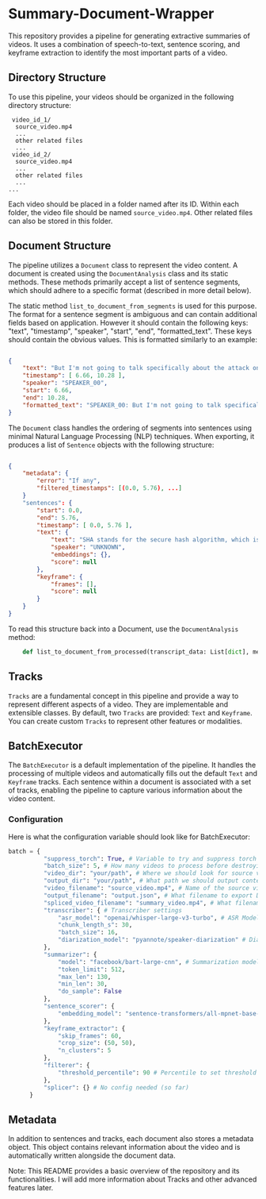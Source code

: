 # Summary-Document-Wrapper

This repository provides a pipeline for generating extractive summaries of videos. It uses a combination of speech-to-text, sentence scoring, and keyframe extraction to identify the most important parts of a video.


## Directory Structure

To use this pipeline, your videos should be organized in the following directory structure:

```
 video_id_1/
  source_video.mp4
  ...
  other related files
  ...
 video_id_2/
  source_video.mp4
  ...
  other related files
  ...
...
```

Each video should be placed in a folder named after its ID. Within each folder, the video file should be named `source_video.mp4`. Other related files can also be stored in this folder.

## Document Structure

The pipeline utilizes a `Document` class to represent the video content. A document is created using the `DocumentAnalysis` class and its static methods. These methods primarily accept a list of sentence segments, which should adhere to a specific format (described in more detail below).

The static method `list_to_document_from_segments` is used for this purpose. The format for a sentence segment is ambiguous and can contain additional fields based on application. However it should contain the following keys: "text", "timestamp", "speaker", "start", "end", "formatted_text". These keys should contain the obvious values. This is formatted similarly to an example:

```json 

{ 
    "text": "But I'm not going to talk specifically about the attack on SHA today", 
    "timestamp": [ 6.66, 10.28 ], 
    "speaker": "SPEAKER_00", 
    "start": 6.66, 
    "end": 10.28, 
    "formatted_text": "SPEAKER_00: But I'm not going to talk specifically about the attack on SHA today" 
}
```

The `Document` class handles the ordering of segments into sentences using minimal Natural Language Processing (NLP) techniques. When exporting, it produces a list of `Sentence` objects with the following structure:

```json 

{
    "metadata": {
        "error": "If any",
        "filtered_timestamps": [(0.0, 5.76), ...]
    }
    "sentences": { 
        "start": 0.0, 
        "end": 5.76, 
        "timestamp": [ 0.0, 5.76 ], 
        "text": { 
            "text": "SHA stands for the secure hash algorithm, which is interesting given that they've just kind of been broken", 
            "speaker": "UNKNOWN", 
            "embeddings": {}, 
            "score": null 
        }, 
        "keyframe": { 
            "frames": [], 
            "score": null 
        } 
    }
}
```

To read this structure back into a Document, use the `DocumentAnalysis` method: 
```python
    def list_to_document_from_processed(transcript_data: List[dict], metadata: Dict[str, Any]=None) -> Document:
```

## Tracks

`Tracks` are a fundamental concept in this pipeline and provide a way to represent different aspects of a video. They are implementable and extensible classes. By default, two `Tracks` are provided: `Text` and `Keyframe`. You can create custom `Tracks` to represent other features or modalities.

## BatchExecutor

The `BatchExecutor` is a default implementation of the pipeline. It handles the processing of multiple videos and automatically fills out the default `Text` and `Keyframe` tracks. Each sentence within a document is associated with a set of tracks, enabling the pipeline to capture various information about the video content.

### Configuration

Here is what the configuration variable should look like for BatchExecutor:

```python
batch = {
          "suppress_torch": True, # Variable to try and suppress torch outputs (not fully working yet)
          "batch_size": 5, # How many videos to process before destroying processor classes
          "video_dir": "your/path", # Where we should look for source videos
          "output_dir": "your/path", # What path we should output content at (matches structure of video_dir)
          "video_filename": "source_video.mp4", # Name of the source videos (they should all be the same)
          "output_filename": "output.json", # What filename to export Document to
          "spliced_video_filename": "summary_video.mp4", # What filename to call the spliced video
          "transcriber": { # Transcriber settings
              "asr_model": "openai/whisper-large-v3-turbo", # ASR Model
              "chunk_length_s": 30, 
              "batch_size": 16, 
              "diarization_model": "pyannote/speaker-diarization" # Diarization Model (picking out diff speakers)
          },
          "summarizer": {
              "model": "facebook/bart-large-cnn", # Summarization model
              "token_limit": 512,
              "max_len": 130,
              "min_len": 30,
              "do_sample": False
          },
          "sentence_scorer": {
              "embedding_model": "sentence-transformers/all-mpnet-base-v2" # Embedding Model
          },
          "keyframe_extractor": {
              "skip_frames": 60,
              "crop_size": (50, 50),
              "n_clusters": 5
          },
          "filterer": {
              "threshold_percentile": 90 # Percentile to set threshold to
          },
          "splicer": {} # No config needed (so far)
      }
```

## Metadata

In addition to sentences and tracks, each document also stores a metadata object. This object contains relevant information about the video and is automatically written alongside the document data.

Note: This README provides a basic overview of the repository and its functionalities. I will add more information about Tracks and other advanced features later.


